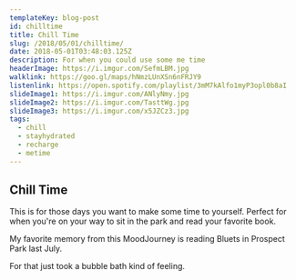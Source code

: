 ```yaml
---
templateKey: blog-post
id: chilltime
title: Chill Time
slug: /2018/05/01/chilltime/
date: 2018-05-01T03:48:03.125Z
description: For when you could use some me time
headerImage: https://i.imgur.com/SefmLBM.jpg
walklink: https://goo.gl/maps/hNmzLUnXSn6nFRJY9
listenlink: https://open.spotify.com/playlist/3mM7kAlfo1myP3opl0b8aI
slideImage1: https://i.imgur.com/ANlyNmy.jpg
slideImage2: https://i.imgur.com/TasttWg.jpg
slideImage3: https://i.imgur.com/x5JZCz3.jpg
tags:
  - chill
  - stayhydrated
  - recharge
  - metime
---
```


## Chill Time

This is for those days you want to make some time to yourself. Perfect for when you're on your way to sit in the park and read your favorite book.

My favorite memory from this MoodJourney is reading Bluets in Prospect Park last July.

For that just took a bubble bath kind of feeling.